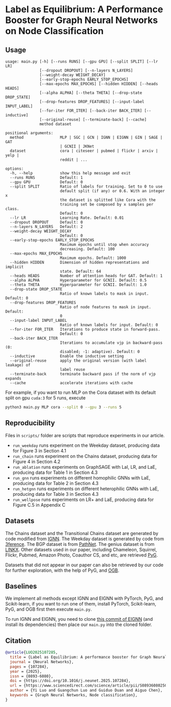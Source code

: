 # Label as Equilibrium: A Performance Booster for Graph Neural Networks on Node Classification

## Usage

```
usage: main.py [-h] [--runs RUNS] [--gpu GPU] [--split SPLIT] [--lr LR]
               [--dropout DROPOUT] [--n-layers N_LAYERS]
               [--weight-decay WEIGHT_DECAY]
               [--early-stop-epochs EARLY_STOP_EPOCHS]
               [--max-epochs MAX_EPOCHS] [--hidden HIDDEN] [--heads HEADS]
               [--alpha ALPHA] [--theta THETA] [--drop-state DROP_STATE]
               [--drop-features DROP_FEATURES] [--input-label INPUT_LABEL]
               [--for-iter FOR_ITER] [--back-iter BACK_ITER] [--inductive]
               [--original-reuse] [--terminate-back] [--cache]
               method dataset

positional arguments:
  method                MLP | SGC | GCN | IGNN | EIGNN | GIN | SAGE | GAT
                        | GCNII | JKNet
  dataset               cora | citeseer | pubmed | flickr | arxiv | yelp |
                        reddit | ...

options:
  -h, --help            show this help message and exit
  --runs RUNS           Default: 1
  --gpu GPU             Default: 0
  --split SPLIT         Ratio of labels for training. Set to 0 to use
                        default split (if any) or 0.6. With an integer x
                        the dataset is splitted like Cora with the
                        training set be composed by x samples per class.
                        Default: 0
  --lr LR               Learning Rate. Default: 0.01
  --dropout DROPOUT     Default: 0
  --n-layers N_LAYERS   Default: 2
  --weight-decay WEIGHT_DECAY
                        Default: 0
  --early-stop-epochs EARLY_STOP_EPOCHS
                        Maximum epochs until stop when accuracy
                        decreasing. Default: 100
  --max-epochs MAX_EPOCHS
                        Maximum epochs. Default: 1000
  --hidden HIDDEN       Dimension of hidden representations and implicit
                        state. Default: 64
  --heads HEADS         Number of attention heads for GAT. Default: 1
  --alpha ALPHA         Hyperparameter for GCNII. Default: 0.5
  --theta THETA         Hyperparameter for GCNII. Default: 1.0
  --drop-state DROP_STATE
                        Ratio of known labels to mask in input. Default: 0
  --drop-features DROP_FEATURES
                        Ratio of node features to mask in input. Default:
                        0
  --input-label INPUT_LABEL
                        Ratio of known labels for input. Default: 0
  --for-iter FOR_ITER   Iterations to produce state in forward-pass.
                        Default: 0
  --back-iter BACK_ITER
                        Iterations to accumulate vjp in backward-pass (0:
                        disabled; -1: adaptive). Default: 0
  --inductive           Enable the inductive setting
  --original-reuse      apply the original version (with label leakage) of
                        label reuse
  --terminate-back      terminate backward pass if the norm of vjp expands
  --cache               accelerate iterations with cache
```

For example, if you want to run MLP on the Cora dataset with its default split on gpu `cuda:3` for 5 runs, execute

```bash
python3 main.py MLP cora --split 0 --gpu 3 --runs 5
```

## Reproducibility

Files in `scripts/` folder are scripts that reproduce experiments in our article.

* `run_weekday` runs experiment on the Weekday dataset, producing data for Figure 3 in Section 4.1
* `run_chain` runs experiment on the Chains dataset, producing data for Figure 4 in Section 4.2
* `run_ablation` runs experiments on GraphSAGE with LaI, LR, and LaE, producing data for Table 1 in Section 4.3
* `run_gnn` runs experiments on different homophilic GNNs with LaE, producing data for Table 2 in Section 4.3
* `run_hetgnn` runs experiments on different heterophilic GNNs with LaE, producing data for Table 3 in Section 4.3
* `run_wellpose` runs experiments on LR+ and LaE, producing data for Figure C.5 in Appendix C

## Datasets

The Chains dataset and the Transitional Chains dataset are generated by code modified from [IGNN](https://github.com/SwiftieH/IGNN).
The Weekday dataset is generated by code from [3ference](https://github.com/cf020031308/3ference).
The BGP dataset is from [PathNet](https://github.com/Sunefei/PathNet).
The genius dataset is from [LINKX](https://github.com/CUAI/Non-Homophily-Large-Scale).
Other datasets used in our paper, including Chameleon, Squirrel, Flickr, Pubmed, Amazon Photo, Coauthor CS, and etc, are retrieved [PyG](https://github.com/pyg-team/pytorch_geometric).

Datasets that did not appear in our paper can also be retrieved by our code for further exploration, with the help of PyG, and [OGB](https://github.com/snap-stanford/ogb).

## Baselines

We implement all methods except IGNN and EIGNN with PyTorch, PyG, and Scikit-learn, if you want to run one of them, install PyTorch, Scikit-learn, PyG, and OGB first then execute `main.py`.

To run IGNN and EIGNN, you need to clone [this commit of EIGNN](https://github.com/liu-jc/EIGNN/tree//6a2c8e73c11bfebc8614d955226dbae600cc8dfc) (and install its dependencies) then place our `main.py` into the cloned folder.

## Citation

```bibtex
@article{LUO2025107285,
  title = {Label as Equilibrium: A performance booster for Graph Neural Networks on node classification},
  journal = {Neural Networks},
  pages = {107284},
  year = {2025},
  issn = {0893-6080},
  doi = {https://doi.org/10.1016/j.neunet.2025.107284},
  url = {https://www.sciencedirect.com/science/article/pii/S0893608025001637},
  author = {Yi Luo and Guangchun Luo and Guiduo Duan and Aiguo Chen},
  keywords = {Graph Neural Networks, Node classification},
}
```
